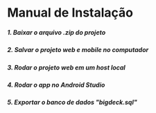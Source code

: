 # Manual de Instalação

##### 1. Baixar o arquivo .zip do projeto
##### 2. Salvar o projeto web e mobile no computador
##### 3. Rodar o projeto web em um host local
##### 4. Rodar o app no Android Studio
##### 5. Exportar o banco de dados "bigdeck.sql"
